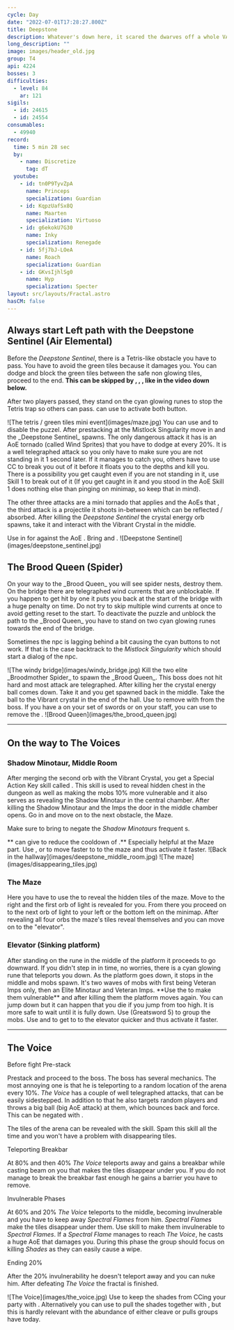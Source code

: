 ```yaml
---
cycle: Day
date: "2022-07-01T17:28:27.800Z"
title: Deepstone
description: Whatever's down here, it scared the dwarves off a whole VAULT of treasure.
long_description: ""
image: images/header_old.jpg
group: T4
api: 4224
bosses: 3
difficulties:
  - level: 84
    ar: 121
sigils:
  - id: 24615
  - id: 24554
consumables:
  - 49940
record:
  time: 5 min 28 sec
  by:
    - name: Discretize
      tag: dT
  youtube:
    - id: tn0P9TyvZpA
      name: Princeps
      specialization: Guardian
    - id: KqpzUafSx8Q
      name: Maarten
      specialization: Virtuoso
    - id: g6ekokU7G30
      name: Inky
      specialization: Renegade
    - id: 5fj7bJ-LOeA
      name: Roach
      specialization: Guardian
    - id: GKvsIjhlSg0
      name: Hyp
      specialization: Specter
layout: src/layouts/Fractal.astro
hasCM: false
---
```


## Always start Left path with the Deepstone Sentinel (Air Elemental)

<Grid>
<GridItem sm="6">

Before the _Deepstone Sentinel_, there is a Tetris-like obstacle you have to pass. You have to avoid the green tiles because it damages you. You can dodge and block the green tiles between the safe non glowing tiles, proceed to the end. **This can be skipped by <Specialization name="Berserker"/>, <Specialization name="Soulbeast"/>, <Specialization name="Firebrand"/>, like in the video down below.**

After two players passed, they stand on the cyan glowing runes to stop the Tetris trap so others can pass. <Specialization name="Elementalist"/> can use <Skill name="Lightning flash"/> to activate both button.
</GridItem>

<GridItem sm="6">
![The tetris / green tiles mini event](images/maze.jpg)
</GridItem>

<GridItem sm="12">
<Tabs>
<Tab specialization="Guardian">
<ProfessionVideo title="Tetris skip" profession="Guardian"  timestamp="189" src="MmJTsOhdQeo"/>
You can use <Skill name="swordofjustice"/> and <Skill name="mercifulinterventioN"/> to disable the puzzel.
</Tab>

<Tab specialization="Soulbeast">
<ProfessionVideo title="Tetris skip" profession="Soulbeast" src="5x1KpI1unYg"/>
</Tab>

<Tab specialization="Berserker">
<ProfessionVideo title="Tetris skip" profession="Berserker" src="29qQ2xU1YHk"/>
</Tab>

<Tab specialization="Weaver">
<ProfessionVideo title="Tetris skip" profession="Weaver" src="Fy1rYx73keI"/>
</Tab>

<Tab specialization="Herald">
<ProfessionVideo title="Tetris skip" profession="Herald" src="DlCSFn5VK18"/>
</Tab>
</Tabs>
</GridItem>

<GridItem sm="7">
After prestacking <Boon name="Might"/> at the Mistlock Singularity move in and the _Deepstone Sentinel_ spawns. The only dangerous attack it has is an AoE tornado (called Wind Sprites) that you have to dodge at every 20%. It is a well telegraphed attack so you only have to make sure you are not standing in it 1 second later. If it manages to catch you, others have to use CC to break you out of it before it floats you to the depths and kill you. There is a possibility you get caught even if you are not standing in it, use Skill 1 to break out of it (If you get caught in it and you stood in the AoE Skill 1 does nothing else than pinging on minimap, so keep that in mind).

The other three attacks are a mini tornado that applies <Condition name="Chilled"/> and the AoEs that <Control name="Daze"/>, the third attack is a projectile it shoots in-between which can be reflected / absorbed. After killing the _Deepstone Sentinel_ the crystal energy orb spawns, take it and interact with the Vibrant Crystal in the middle.

<Tabs>
<Tab specialization="Renegade">
Use <Skill name="Inspiring Reinforcement"/> in <Skill name="Legendary Dwarf Stance" disableText/> for <Boon name="Stability"/> against the AoE <Control name="Daze"/>.
</Tab>

<Tab specialization="Firebrand">
Bring <Skill name="Mantraofliberation"/> and <Skill name="Standyourground"/>.
</Tab>
</Tabs>
</GridItem>

<GridItem sm="5">
![Deepstone Sentinel](images/deepstone_sentinel.jpg)
</GridItem>
</Grid>

## The Brood Queen (Spider)

<Grid>
<GridItem sm="8">
On your way to the _Brood Queen_ you will see spider nests, destroy them. On the bridge there are telegraphed wind currents that are unblockable. If you happen to get hit by one it puts you back at the start of the bridge with a huge penalty on time. Do not try to skip multiple wind currents at once to avoid getting reset to the start. To deactivate the puzzle and unblock the path to the _Brood Queen_ you have to stand on two cyan glowing runes towards the end of the bridge.

Sometimes the npc is lagging behind a bit causing the cyan buttons to not work. If that is the case backtrack to the _Mistlock Singularity_ which should start a dialog of the npc.
</GridItem>

<GridItem sm="4">
![The windy bridge](images/windy_bridge.jpg)
</GridItem>

<GridItem sm="6">
Kill the two elite _Broodmother Spider_ to spawn the _Brood Queen_. This boss does not hit hard and most attack are telegraphed. After killing her the crystal energy ball comes down. Take it and you get spawned back in the middle. Take the ball to the Vibrant crystal in the end of the hall.

<Tabs>
<Tab specialization="Renegade">
Use <Skill name="Legendary Demon Stance"/> to remove <Boon name="Protection"/> with <Skill name="Banish Enchantment"/> from the boss. If you have a <Item id="72872"/> on your set of swords or on your staff, you can use <Skill id="41220"/> to remove the <Boon name="Protection"/>.
</Tab>
</Tabs>
</GridItem>

<GridItem sm="6">
![Brood Queen](images/the_brood_queen.jpg)
</GridItem>
</Grid>

---

## On the way to The Voices

<Grid>
<GridItem sm="6">

### Shadow Minotaur, Middle Room

After merging the second orb with the Vibrant Crystal, you get a Special Action Key skill called <SpecialActionKey name="lightofdeldrimor"/>. This skill is used to reveal hidden chest in the dungeon as well as making the mobs 10% more vulnerable and it also serves as revealing the Shadow Minotaur in the central chamber. After killing the Shadow Minotaur and the Imps the door in the middle chamber opens. Go in and move on to the next obstacle, the Maze.

Make sure to bring <Boon name="Stability"/> to negate the _Shadow Minotaurs_ frequent <Control name="Knockback"/>s.

<Tabs>
<Tab specialization="Renegade">
**<Specialization name="Renegade"/> can give <Boon name="Alacrity"/> to reduce the cooldown of <SpecialActionKey name="lightofdeldrimor"/>.** Especially helpful at the Maze part.
</Tab>

<Tab specialization="Elementalist">
Use <Skill name="Lightning Flash"/>, <Skill name="Ride the Lightning"/> or <Skill id="5516"/> to move faster to to the maze and thus activate it faster.
</Tab>
</Tabs>
</GridItem>

<GridItem sm="6">
![Back in the hallway](images/deepstone_middle_room.jpg)
</GridItem>

<GridItem sm="6">
![The maze](images/disappearing_tiles.jpg)
</GridItem>

<GridItem sm="6">

### The Maze

Here you have to use the <SpecialActionKey name="lightofdeldrimor"/> to reveal the hidden tiles of the maze. Move to the right and the first orb of light is revealed for you. From there you proceed on to the next orb of light to your left or the bottom left on the minimap. After revealing all four orbs the maze's tiles reveal themselves and you can move on to the "elevator".

<ProfessionVideo title="Maze skip for Ranger, Warrior, Guardian, Elementalist and Revenant" profession="Ranger" src="coAfQMSot7s"/>
</GridItem>
</Grid>

### Elevator (Sinking platform)

<Grid>
<GridItem sm="7">
After standing on the rune in the middle of the platform it proceeds to go downward. If you didn't step in in time, no worries, there is a cyan glowing rune that teleports you down. As the platform goes down, it stops in the middle and mobs spawn. It's two waves of mobs with first being Veteran Imps only, then an Elite Minotaur and Veteran Imps. **Use the <SpecialActionKey name="lightofdeldrimor"/> to make them vulnerable** and after killing them the platform moves again. You can jump down but it can happen that you die if you jump from too high. It is more safe to wait until it is fully down.
</GridItem>

<GridItem sm="5">
<Tabs>
<Tab specialization="Guardian">
Use <Skill name="Binding Blade"/> (Greatsword 5) to group the mobs.
</Tab>

<Tab specialization="Elementalist">
Use <Skill name="Lightning Flash"/> and <Skill name="Ride the Lightning"/> to get to to the elevator quicker and thus activate it faster.
</Tab>
</Tabs>
</GridItem>
</Grid>

---

## The Voice

<Grid>
<GridItem sm="8">

Before fight <Label>Pre-stack</Label>

Prestack <Boon name="Might"/> and proceed to the boss. The boss has several mechanics. The most annoying one is that he is teleporting to a random location of the arena every 10%. _The Voice_ has a couple of well telegraphed attacks, that can be easily sidestepped. In addition to that he also targets random players and throws a big ball (big AoE attack) at them, which bounces back and force. This can be negated with <Boon name="Aegis"/>.

The tiles of the arena can be revealed with the <SpecialActionKey name="lightofdeldrimor"/> skill. Spam this skill all the time and you won't have a problem with disappearing tiles.

Teleporting <Label>Breakbar</Label>

At 80% and then 40% _The Voice_ teleports away and gains a breakbar while casting beam on you that makes the tiles disappear under you. If you do not manage to break the breakbar fast enough he gains a barrier you have to remove.

Invulnerable <Label>Phases</Label>

At 60% and 20% _The Voice_ teleports to the middle, becoming invulnerable and you have to keep away _Spectral Flames_ from him. _Spectral Flames_ make the tiles disappear under them. Use <SpecialActionKey name="lightofdeldrimor"/> skill to make them invulnerable to _Spectral Flames_. If a _Spectral Flame_ manages to reach _The Voice_, he casts a huge AoE that damages you. During this phase the group should focus on killing _Shades_ as they can easily cause a wipe.

Ending <Label>20%</Label>

After the 20% invulnerability he doesn't teleport away and you can nuke him. After defeating _The Voice_ the fractal is finished.
</GridItem>

<GridItem sm="4">
![The Voice](images/the_voice.jpg)
<Tabs>
<Tab specialization="Renegade">
Use <Skill name="Legendary Dwarf Stance"/> to keep the shades from CCing your party with <Skill name="Inspiring Reinforcement"/>. Alternatively you can use <Skill name="Legendary Demon Stance"/> to pull the shades together with <Skill name="Call to Anguish"/>, but this is hardly relevant with the abundance of either cleave or pulls groups have today.
</Tab>
</Tabs>
</GridItem>
</Grid>
